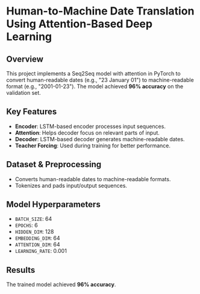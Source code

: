 # Human-to-Machine Date Translation Using Attention-Based Deep Learning

## Overview
This project implements a Seq2Seq model with attention in PyTorch to convert human-readable dates (e.g., "23 January 01") to machine-readable format (e.g., "2001-01-23"). The model achieved **96% accuracy** on the validation set.

## Key Features
- **Encoder**: LSTM-based encoder processes input sequences.
- **Attention**: Helps decoder focus on relevant parts of input.
- **Decoder**: LSTM-based decoder generates machine-readable dates.
- **Teacher Forcing**: Used during training for better performance.

## Dataset & Preprocessing
- Converts human-readable dates to machine-readable formats.
- Tokenizes and pads input/output sequences.
  
## Model Hyperparameters
- `BATCH_SIZE`: 64
- `EPOCHS`: 6
- `HIDDEN_DIM`: 128
- `EMBEDDING_DIM`: 64
- `ATTENTION_DIM`: 64
- `LEARNING_RATE`: 0.001

## Results
The trained model achieved **96% accuracy**.
